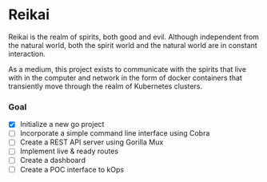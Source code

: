 # Reikai

Reikai is the realm of spirits, both good and evil. Although independent from the natural world, both the spirit world and the natural world are in constant interaction.

As a medium, this project exists to communicate with the spirits that live with in the computer and network in the form of docker containers that transiently move through the realm of Kubernetes clusters.

### Goal
  
* [X]   Initialize a new go project
* [ ]   Incorporate a simple command line interface using Cobra
* [ ]   Create a REST API server using Gorilla Mux
  * [ ]   Implement live & ready routes
* [ ]   Create a dashboard
* [ ]   Create a POC interface to kOps